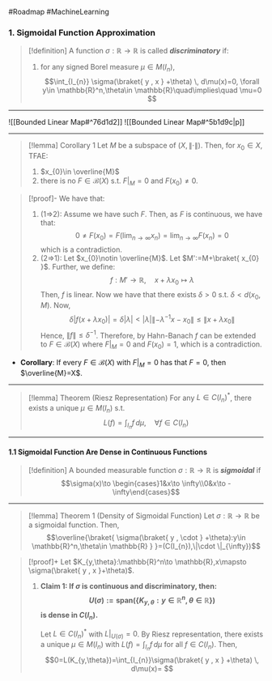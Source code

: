 #Roadmap #MachineLearning 

### 1. Sigmoidal Function Approximation

> [!definition]
> A function $\sigma:\mathbb{R} \to \mathbb{R}$ is called ***discriminatory*** if:
> 1. for any signed Borel measure $\mu\in M(I_{n})$, $$\int_{I_{n}} \sigma(\braket{ y , x } +\theta)  \, d\mu(x)=0, \forall y\in \mathbb{R}^n,\theta\in \mathbb{R}\quad\implies\quad \mu=0 $$
---
![[Bounded Linear Map#^76d1d2]]
![[Bounded Linear Map#^5b1d9c|p]]

---
> [!lemma] Corollary 1
> Let $M$ be a subspace of $(X,\|\cdot\|)$. Then, for $x_{0}\in X$, TFAE:
> 1. $x_{0}\in \overline{M}$
> 2. there is no $F\in \mathcal{B}(X)$ s.t. $F|_{M}=0$ and $F(x_{0})\neq 0$.

> [!proof]-
> We have that:
> 1. (1=>2): Assume we have such $F$. Then, as $F$ is continuous, we have that: $$0\neq F(x_{0})=F(\lim_{ n \to \infty } x_{n})=\lim_{ n \to \infty } F(x_{n})=0$$which is a contradiction.
> 2. (2=>1): Let $x_{0}\notin \overline{M}$. Let $M':=M+\braket{ x_{0} }$. Further, we define: $$f:M'\to \mathbb{R}, \quad x+\lambda x_{0}\mapsto \lambda$$Then, $f$ is linear. Now we have that there exists $\delta>0$ s.t. $\delta< d(x_{0},M)$. Now, $$\delta \left| f(x+\lambda x_{0}) \right| =\delta \left| \lambda \right| <\left| \lambda \right| \left\| -\lambda ^{-1}x-x_{0} \right\| \leq \left\| x+\lambda x_{0} \right\| $$Hence, $\left\| f \right\|\leq \delta ^{-1}$. Therefore, by Hahn-Banach $f$ can be extended to $F\in \mathcal{B}(X)$ where $F|_{M}=0$ and $F(x_{0})=1$, which is a contradiction.
- **Corollary**: If every $F\in \mathcal{B}(X)$ with $F|_{M}=0$ has that $F=0$, then $\overline{M}=X$.
---
> [!lemma] Theorem (Riesz Representation)
> For any $L\in C(I_{n})^{*}$, there exists a unique $\mu\in M(I_{n})$ s.t. $$L(f)=\int_{I_{n}}^{} f \, d\mu,\quad \forall f\in C(I_{n}) $$

---
#### 1.1 Sigmoidal Function Are Dense in Continuous Functions
> [!definition] 
> A bounded measurable function $\sigma:\mathbb{R}\to \mathbb{R}$ is ***sigmoidal*** if
> $$\sigma(x)\to \begin{cases}1&x\to \infty\\0&x\to -\infty\end{cases}$$

---
> [!lemma] Theorem 1 (Density of Sigmoidal Function)
> Let $\sigma:\mathbb{R}\to \mathbb{R}$ be a sigmoidal function. Then, $$\overline{\braket{ \sigma(\braket{ y , \cdot  } +\theta):y\in \mathbb{R}^n,\theta\in \mathbb{R} } }=(C(I_{n}),\|\cdot \|_{\infty})$$

> [!proof]+
> Let $K_{y,\theta}:\mathbb{R}^n\to \mathbb{R},x\mapsto \sigma(\braket{ y , x }+\theta)$. 
> 1. **Claim 1: If $\sigma$ is continuous and discriminatory, then: $$U(\sigma):=\text{span}(\{ K_{y,\theta}:y\in \mathbb{R}^n,\theta\in \mathbb{R} \})$$is dense in $C(I_{n})$.** 
>    
>    Let $L\in C(I_{n})^{*}$ with $L|_{U(\sigma)}=0$. By Riesz representation, there exists a unique $\mu\in M(I_{n})$ with $L(f)=\int_{I_{n}} f \, d\mu$ for all $f\in C(I_{n})$. Then, $$0=L(K_{y,\theta})=\int_{I_{n}}\sigma(\braket{ y , x } +\theta)  \, d\mu(x)= $$
